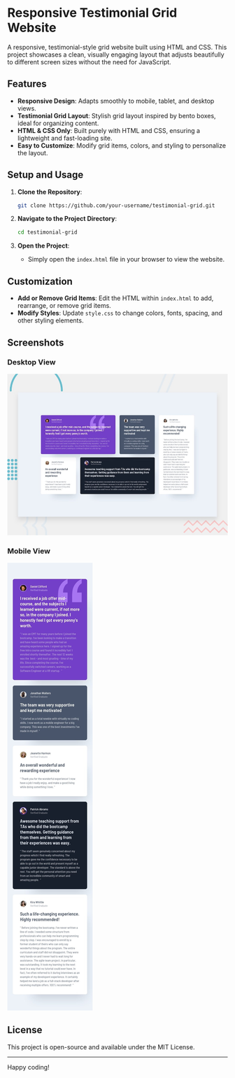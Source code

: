 
# Responsive Testimonial Grid Website

A responsive, testimonial-style grid website built using HTML and CSS. This project showcases a clean, visually engaging layout that adjusts beautifully to different screen sizes without the need for JavaScript.

## Features

- **Responsive Design**: Adapts smoothly to mobile, tablet, and desktop views.
- **Testimonial Grid Layout**: Stylish grid layout inspired by bento boxes, ideal for organizing content.
- **HTML & CSS Only**: Built purely with HTML and CSS, ensuring a lightweight and fast-loading site.
- **Easy to Customize**: Modify grid items, colors, and styling to personalize the layout.


## Setup and Usage

1. **Clone the Repository**:
   ```bash
   git clone https://github.com/your-username/testimonial-grid.git
   ```

2. **Navigate to the Project Directory**:
   ```bash
   cd testimonial-grid
   ```

3. **Open the Project**:
   - Simply open the `index.html` file in your browser to view the website.

## Customization

- **Add or Remove Grid Items**: Edit the HTML within `index.html` to add, rearrange, or remove grid items.
- **Modify Styles**: Update `style.css` to change colors, fonts, spacing, and other styling elements.

## Screenshots

### Desktop View
![Desktop View](./design/desktop-preview.jpg)

### Mobile View
![Mobile View](./design/mobile-design.jpg)

## License

This project is open-source and available under the MIT License.

---

Happy coding!
